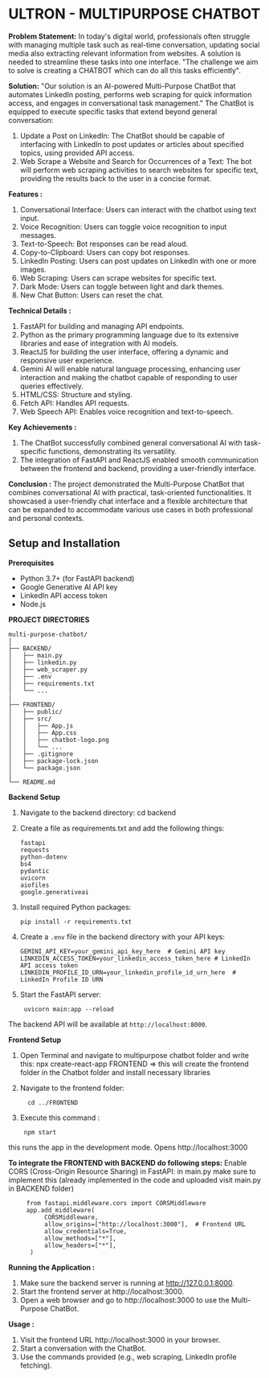 # ULTRON - MULTIPURPOSE CHATBOT

**Problem Statement:**
In today's digital world, professionals often struggle with managing multiple task such as real-time conversation, updating social media also extracting relevant information from websites.  A solution is needed to streamline these tasks into one interface.
"The challenge we aim to solve is creating a CHATBOT which can do all this tasks efficiently".

**Solution:**
"Our solution is an AI-powered Multi-Purpose ChatBot that automates LinkedIn posting, performs web scraping for quick information access, and engages in conversational task management."
 The ChatBot is equipped to execute specific tasks that extend beyond general conversation:
   1.  Update a Post on LinkedIn: The ChatBot should be capable of interfacing with LinkedIn to post updates or articles about specified topics, using provided API access.
   2.  Web Scrape a Website and Search for Occurrences of a Text: The bot will perform web scraping activities to search websites for specific text, providing the results back to the user in a concise format.

**Features :**
  1. Conversational Interface: Users can interact with the chatbot using text input.
  2. Voice Recognition: Users can toggle voice recognition to input messages.
  3. Text-to-Speech: Bot responses can be read aloud.
  4. Copy-to-Clipboard: Users can copy bot responses.
  5. LinkedIn Posting: Users can post updates on LinkedIn with one or more images.
  6. Web Scraping: Users can scrape websites for specific text.
  7. Dark Mode: Users can toggle between light and dark themes.
  8. New Chat Button: Users can reset the chat.

**Technical Details :**
  1. FastAPI for building and managing API endpoints.
  2. Python as the primary programming language due to its extensive libraries and ease of integration with AI models.
  3. ReactJS for building the user interface, offering a dynamic and responsive user experience.
  4. Gemini AI will enable natural language processing, enhancing user interaction and making the chatbot capable of responding to user queries effectively.
  5. HTML/CSS: Structure and styling.
  6. Fetch API: Handles API requests.
  7. Web Speech API: Enables voice recognition and text-to-speech.

**Key Achievements :**
  1. The ChatBot successfully combined general conversational AI with task-specific functions, demonstrating its versatility.
  2. The integration of FastAPI and ReactJS enabled smooth communication between the frontend and backend, providing a user-friendly interface.

**Conclusion :**
The project demonstrated the Multi-Purpose ChatBot that combines conversational AI with practical, task-oriented functionalities. It showcased a user-friendly chat interface and a flexible architecture that can be expanded to accommodate various use cases in both professional and personal contexts.

## Setup and Installation

**Prerequisites**
- Python 3.7+ (for FastAPI backend)
- Google Generative AI API key
- LinkedIn API access token
- Node.js

**PROJECT DIRECTORIES**


    multi-purpose-chatbot/
    │
    ├── BACKEND/
    │   ├── main.py
    │   ├── linkedin.py
    │   ├── web_scraper.py
    │   ├── .env
    │   ├── requirements.txt
    │   └── ...
    |
    ├── FRONTEND/
    │   ├── public/
    │   ├── src/
    │   │   ├── App.js
    │   │   ├── App.css
    │   │   ├── chatbot-logo.png
    │   │   └── ...
    │   ├── .gitignore
    │   ├── package-lock.json
    │   └── package.json
    │
    └── README.md

**Backend Setup**

1. Navigate to the backend directory:
   cd backend
   
2. Create a file as requirements.txt and add the following things:
   
       fastapi
       requests
       python-dotenv
       bs4
       pydantic
       uvicorn
       aiofiles
       google.generativeai

3. Install required Python packages:
   
       pip install -r requirements.txt  

4. Create a `.env` file in the backend directory with your API keys:

   
       GEMINI_API_KEY=your_gemini_api_key_here  # Gemini API key
       LINKEDIN_ACCESS_TOKEN=your_linkedin_access_token_here # LinkedIn API access token
       LINKEDIN_PROFILE_ID_URN=your_linkedin_profile_id_urn_here  # LinkedIn Profile ID URN
   
5. Start the FastAPI server:
   
        uvicorn main:app --reload

The backend API will be available at `http://localhost:8000`.

**Frontend Setup**
1. Open Terminal and navigate to multipurpose chatbot folder and write this:
   npx create-react-app FRONTEND
   => this will create the frontend folder in the Chatbot folder and install necessary libraries
2. Navigate to the frontend folder:
   
         cd ../FRONTEND
3.  Execute this command :
   
         npm start
    
   this runs the app in the development mode. Opens http://localhost:3000

**To integrate the FRONTEND with BACKEND do following steps:**
 Enable CORS (Cross-Origin Resource Sharing) in FastAPI:  in main.py make sure to implement this (already implemented in the code and uploaded visit main.py in BACKEND folder)
 
         from fastapi.middleware.cors import CORSMiddleware 
         app.add_middleware(
              CORSMiddleware,
              allow_origins=["http://localhost:3000"],  # Frontend URL
              allow_credentials=True,
              allow_methods=["*"],
              allow_headers=["*"],
          )
   
**Running the Application :**
 1. Make sure the backend server is running at http://127.0.0.1:8000.
 2. Start the frontend server at http://localhost:3000.
 3. Open a web browser and go to http://localhost:3000 to use the Multi-Purpose ChatBot.

**Usage :**
 1. Visit the frontend URL http://localhost:3000 in your browser.
 2. Start a conversation with the ChatBot.
 3. Use the commands provided (e.g., web scraping, LinkedIn profile fetching).

   

